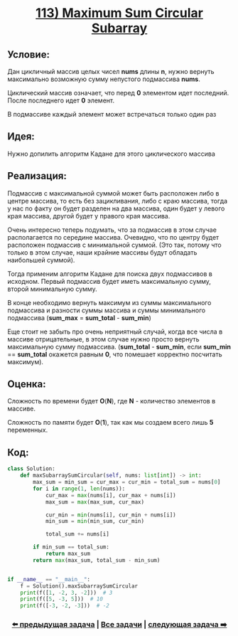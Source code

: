 <div align='center'>
<h1><a href='https://leetcode.com/problems/maximum-sum-circular-subarray/description/'><strong>113) Maximum Sum Circular Subarray</strong></a></h1>
</div>

## **Условие:**

Дан цикличный массив целых чисел **nums** длины **n**, нужно вернуть максимально возможную сумму непустого подмассива **nums**.

Циклический массив означает, что перед **0** элементом идет последний. После последнего идет **0** элемент.

В подмассиве каждый элемент может встречаться только один раз

## **Идея:**

Нужно допилить алгоритм Кадане для этого циклического массива

## **Реализация:**

Подмассив с максимальной суммой может быть расположен либо в центре массива, то есть без зацикливания, либо с краю массива, тогда у нас по факту он будет разделен на два массива, один будет у левого края массива, другой будет у правого края массива.

Очень интересно теперь подумать, что за подмассив в этом случае располагается по середине массива. Очевидно, что по центру будет расположен подмассив с минимальной суммой. (Это так, потому что только в этом случае, наши крайние массивы будут обладать наибольшей суммой).

Тогда применим алгоритм Кадане для поиска двух подмассивов в исходном. Первый подмассив будет иметь максимальную сумму, второй минимальную сумму.

В конце необходимо вернуть максимум из суммы максимального подмассива и разности суммы массива и суммы минимального подмассива (**sum_max** = **sum_total** - **sum_min**)

Еще стоит не забыть про очень неприятный случай, когда все числа в массиве отрицательные, в этом случае нужно просто вернуть максимальную сумму подмассива. (**sum_total** - **sum_min**, если **sum_min** == **sum_total** окажется равным **0**, что помешает корректно посчитать максимум).



## **Оценка:**

Сложность по времени будет **O**(**N**), где **N** - количество элементов в массиве.

Сложность по памяти будет **O**(**1**), так как мы создаем всего лишь **5** переменных.

## Код:
```python
class Solution:
    def maxSubarraySumCircular(self, nums: list[int]) -> int:
        max_sum = min_sum = cur_max = cur_min = total_sum = nums[0]
        for i in range(1, len(nums)):
            cur_max = max(nums[i], cur_max + nums[i])
            max_sum = max(max_sum, cur_max)

            cur_min = min(nums[i], cur_min + nums[i])
            min_sum = min(min_sum, cur_min)

            total_sum += nums[i]

        if min_sum == total_sum:
            return max_sum
        return max(max_sum, total_sum - min_sum)


if __name__ == "__main__":
    f = Solution().maxSubarraySumCircular
    print(f([1, -2, 3, -2]))  # 3
    print(f([5, -3, 5]))  # 10
    print(f([-3, -2, -3]))  # -2

```

<div align='center'><h3><a href='https://github.com/TAskMAster339/PythonAlgorithms/tree/main/112.Maximum%20Subarray'>⬅️ предыдущая задача</a>&nbsp;|&nbsp;<a href='https://github.com/TAskMAster339/PythonAlgorithms/tree/main/README.md'>Все задачи</a>&nbsp;|&nbsp;<a href='https://github.com/TAskMAster339/PythonAlgorithms/tree/main/114.Search%20Insert%20Position'>следующая задача ➡️</a></h3></div>